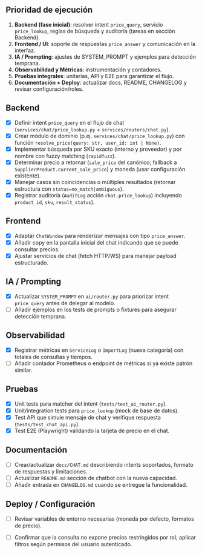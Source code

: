 ﻿<!-- NG-HEADER: Nombre de archivo: CHAT_PRICE_TODOS.md -->
<!-- NG-HEADER: Ubicación: docs/CHAT_PRICE_TODOS.md -->
<!-- NG-HEADER: Descripción: Lista de tareas para habilitar consultas de precio en el chatbot -->
<!-- NG-HEADER: Lineamientos: Ver AGENTS.md -->

## Prioridad de ejecución
1. **Backend (fase inicial)**: resolver intent `price_query`, servicio `price_lookup`, reglas de búsqueda y auditoría (tareas en sección Backend).
2. **Frontend / UI**: soporte de respuestas `price_answer` y comunicación en la interfaz.
3. **IA / Prompting**: ajustes de SYSTEM_PROMPT y ejemplos para detección temprana.
4. **Observabilidad y Métricas**: instrumentación y contadores.
5. **Pruebas integrales**: unitarias, API y E2E para garantizar el flujo.
6. **Documentación + Deploy**: actualizar docs, README, CHANGELOG y revisar configuración/roles.
## Backend
- [x] Definir intent `price_query` en el flujo de chat (`services/chat/price_lookup.py` + `services/routers/chat.py`).
- [x] Crear módulo de dominio (p.ej. `services/chat/price_lookup.py`) con función `resolve_price(query: str, user_id: int | None)`.
- [x] Implementar búsqueda por SKU exacto (interno y proveedor) y por nombre con fuzzy matching (`rapidfuzz`).
- [x] Determinar precio a retornar (`sale_price` del canónico; fallback a `SupplierProduct.current_sale_price`) y moneda (usar configuración existente).
- [x] Manejar casos sin coincidencias o múltiples resultados (retornar estructura con `status=no_match|ambiguous`).
- [x] Registrar auditoría (`AuditLog` acción `chat.price_lookup`) incluyendo `product_id`, `sku`, `result_status`).

## Frontend
- [x] Adaptar `ChatWindow` para renderizar mensajes con tipo `price_answer`.
- [x] Añadir copy en la pantalla inicial del chat indicando que se puede consultar precios.
- [x] Ajustar servicios de chat (fetch HTTP/WS) para manejar payload estructurado.

## IA / Prompting
- [x] Actualizar `SYSTEM_PROMPT` en `ai/router.py` para priorizar intent `price_query` antes de delegar al modelo.
- [ ] Añadir ejemplos en los tests de prompts o fixtures para asegurar detección temprana.

## Observabilidad
- [x] Registrar métricas en `ServiceLog` o `ImportLog` (nueva categoría) con totales de consultas y tiempos.
- [ ] Añadir contador Prometheus o endpoint de métricas si ya existe patrón similar.

## Pruebas
- [x] Unit tests para matcher del intent (`tests/test_ai_router.py`).
- [x] Unit/integration tests para `price_lookup` (mock de base de datos).
- [x] Test API que simule mensaje de chat y verifique respuesta (`tests/test_chat_api.py`).
- [x] Test E2E (Playwright) validando la tarjeta de precio en el chat.

## Documentación
- [ ] Crear/actualizar `docs/CHAT.md` describiendo intents soportados, formato de respuestas y limitaciones.
- [ ] Actualizar `README.md` sección de chatbot con la nueva capacidad.
- [ ] Añadir entrada en `CHANGELOG.md` cuando se entregue la funcionalidad.

## Deploy / Configuración
- [ ] Revisar variables de entorno necesarias (moneda por defecto, formatos de precio).
- [ ] Confirmar que la consulta no expone precios restringidos por rol; aplicar filtros según permisos del usuario autenticado.



